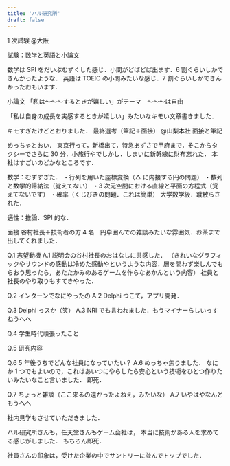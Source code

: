 ```yaml
---
title: 'ハル研究所'
draft: false
---
```


1 次試験
@大阪

試験：数学と英語と小論文

数学は SPI をだいぶむずくした感じ．小問がどばどば出ます．6 割ぐらいしかできんかったような．
英語は TOEIC の小問みたいな感じ．7 割ぐらいしかできんかったおもいます．

小論文
「私は～～～するときが嬉しい」がテーマ　～～～は自由

「私は自身の成長を実感するときが嬉しい」みたいなキモい文章書きました．

キモすぎたけどとおりました．
最終選考（筆記＋面接）
@山梨本社 面接と筆記

めっちゃとおい．
東京行って，新橋出て，特急あずさで甲府まで，そこからタクシーでさらに 30 分．小旅行やでしかし．しまいに新幹線に財布忘れた．
本社はすごいのどかなところです．

数学：むずすぎた．
・行列を用いた座標変換（△ に内接する円の問題）
・数列と数学的帰納法（覚えてない）
・3 次元空間における直線と平面の方程式（覚えてないです）
・確率（くじびきの問題．これは簡単）
大学数学級．蹴散らされた．

適性：推論．SPI 的な．

面接 谷村社長＋技術者の方 4 名　円卓囲んでの雑談みたいな雰囲気．お茶まで出してくれました．

Q.1 志望動機
A.1
説明会の谷村社長のおはなしに共感した．
（きれいなグラフィックやサウンドの感動は冷めた感動やというような内容．層を問わず楽しんでもらおう思ったら，あたたかみのあるゲームを作らなあかんという内容）
社員と社長のやり取りもすてきやった．

Q.2 インターンでなにやったの
A.2
Delphi つこて，アプリ開発．

Q.3 Delphi っスか（笑）
A.3
NRI でも言われました．もうマイナーらしいっすねうへへ

Q.4 学生時代頑張ったこと

Q.5 研究内容

Q.6 5 年後うちでどんな社員になっていたい？
A.6 めっちゃ焦りました．
なにか 1 つでもよいので，これはあいつにやらしたら安心という技術をひとつ作りたいみたいなこと言いました．
即死．

Q.7 ちょっと雑談（ここ来るの遠かったよねえ，みたいな）
A.7 いやはやなんともうへへ

社内見学もさせていただきました．

ハル研究所さんも，任天堂さんもゲーム会社は，
本当に技術がある人を求めてる感じがしました．
もちろん即死．

社員さんの印象は，受けた企業の中でサントリーに並んでトップでした．
